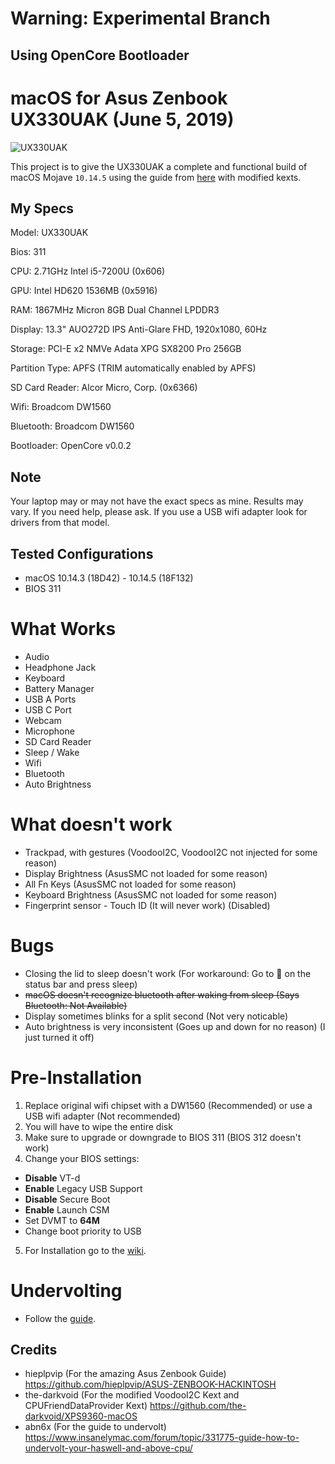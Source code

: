 # Warning: Experimental Branch
## Using OpenCore Bootloader

# macOS for Asus Zenbook UX330UAK (June 5, 2019)
![UX330UAK](https://laptoping.com/specs/wp-content/uploads/2017/05/Asus-Zenbook-UX330UA-AH54-AH5Q-2.png)

This project is to give the UX330UAK a complete and functional build of macOS Mojave `10.14.5` using the guide from  [here](https://github.com/hieplpvip/ASUS-ZENBOOK-HACKINTOSH) with modified kexts.

## My Specs
Model: UX330UAK

Bios: 311

CPU: 2.71GHz Intel i5-7200U (0x606)

GPU: Intel HD620 1536MB (0x5916)

RAM: 1867MHz Micron 8GB Dual Channel LPDDR3

Display: 13.3" AUO272D IPS Anti-Glare FHD, 1920x1080, 60Hz

Storage: PCI-E x2 NMVe Adata XPG SX8200 Pro 256GB

Partition Type: APFS (TRIM automatically enabled by APFS)

SD Card Reader: Alcor Micro, Corp. (0x6366)

Wifi: Broadcom DW1560

Bluetooth: Broadcom DW1560

Bootloader: OpenCore v0.0.2

## Note
Your laptop may or may not have the exact specs as mine. Results may vary. If you need help, please ask.
If you use a USB wifi adapter look for drivers from that model.

## Tested Configurations
- macOS 10.14.3 (18D42) - 10.14.5 (18F132)
- BIOS 311

# What Works
- Audio
- Headphone Jack
- Keyboard
- Battery Manager
- USB A Ports
- USB C Port
- Webcam
- Microphone
- SD Card Reader
- Sleep / Wake
- Wifi
- Bluetooth
- Auto Brightness

# What doesn't work
- Trackpad, with gestures (VoodooI2C, VoodooI2C not injected for some reason)
- Display Brightness (AsusSMC not loaded for some reason) 
- All Fn Keys (AsusSMC not loaded for some reason)
- Keyboard Brightness (AsusSMC not loaded for some reason)
- Fingerprint sensor - Touch ID (It will never work) (Disabled)

# Bugs
- Closing the lid to sleep doesn't work (For workaround: Go to  on the status bar and press sleep)
- ~~macOS doesn't recognize bluetooth after waking from sleep (Says Bluetooth: Not Available)~~
- Display sometimes blinks for a split second (Not very noticable)
- Auto brightness is very inconsistent (Goes up and down for no reason) (I just turned it off)

# Pre-Installation
1. Replace original wifi chipset with a DW1560 (Recommended) or use a USB wifi adapter (Not recommended)
2. You will have to wipe the entire disk
3. Make sure to upgrade or downgrade to BIOS 311 (BIOS 312 doesn't work)
4. Change your BIOS settings:
  - **Disable** VT-d
  - **Enable** Legacy USB Support
  - **Disable** Secure Boot
  - **Enable** Launch CSM
  - Set DVMT to **64M**
  - Change boot priority to USB
5. For Installation go to the [wiki](https://github.com/Rybo713/UX330UA-macOS/wiki/Installation).

# Undervolting
- Follow the [guide](https://www.insanelymac.com/forum/topic/331775-guide-how-to-undervolt-your-haswell-and-above-cpu/).

## Credits
- hieplpvip (For the amazing Asus Zenbook Guide) https://github.com/hieplpvip/ASUS-ZENBOOK-HACKINTOSH
- the-darkvoid (For the modified VoodooI2C Kext and CPUFriendDataProvider Kext) https://github.com/the-darkvoid/XPS9360-macOS
- abn6x (For the guide to undervolt) https://www.insanelymac.com/forum/topic/331775-guide-how-to-undervolt-your-haswell-and-above-cpu/
